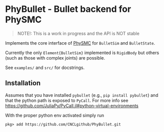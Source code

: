 # PhyBullet - Bullet backend for PhySMC

> NOTE!: This is a work in progress and the API is NOT stable

Implements the core interface of [PhySMC](https://github.com/CNCLgithub/PhySMC) for `BulletSim` and `BulletState`.

Currently the only `Element{BulletSim}` implemented is `RigidBody` but others (such as those with complex joints) are possible. 

See `examples/` and `src/` for docstrings. 


## Installation

Assumes that you have installed `pybullet` (e.g., `pip install pybullet`) and that the python path is exposed to `PyCall`. For more info see https://github.com/JuliaPy/PyCall.jl#python-virtual-environments


With the proper python env activated simply run 

``` julia-repl
pkg> add https://github.com/CNCLgithub/PhyBullet.git
```


